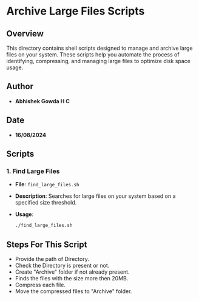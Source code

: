 # Archive Large Files Scripts

## Overview

This directory contains shell scripts designed to manage and archive large files on your system. These scripts help you automate the process of identifying, compressing, and managing large files to optimize disk space usage.

## Author

- **Abhishek Gowda H C**

## Date

- **16/08/2024**

## Scripts

### 1. Find Large Files

- **File**: `find_large_files.sh`

- **Description**: Searches for large files on your system based on a specified size threshold.

- **Usage**:
  ```bash
  ./find_large_files.sh

## Steps For This Script

* Provide the path of Directory.
* Check the Directory is present or not.
* Create "Archive" folder if not already present.
* Finds the files with the size more then 20MB.
* Compress each file.
* Move the compressed files to "Archive" folder.
